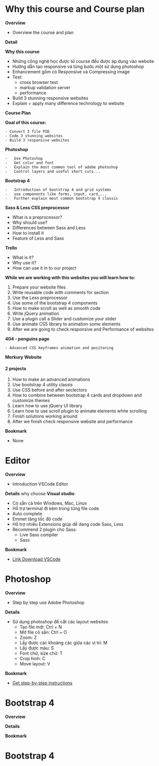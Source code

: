 ﻿
# Why this course and Course plan

**Overview**
- Overview the course and plan

**Detail**

**Why this course**

- Những công nghệ học được từ course đều được áp dụng vào website
- Hướng dẫn tạo responsive và từng bước một sử dụng photoshop
- Enhancement gồm có Responsive và Compressing image
- Test:
	- cross browser test
	- markup validation server
	- performance
- Build 3 stunning responsive websites
- Explain + apply many difference technology to website

**Course Plan**

**Goal of this course:**

	- Convert 3 file PSD
	- Code 3 stunning websites
	- Build 3 responsive websites
	
**Photoshop**

	-	Use Photoshop
	-	Get color and font
	-	Explain the most common tool of adobe photoshop
	-	Control layers and useful short cuts...
	
**Bootstrap 4**

	-	Introduction of bootstrap 4 and grid systems
	-	use components like forms, input, card,...
	-	Further explain most common bootstrap 4 classis
	
**Sass & Less CSS preprocessor**

- What is a preprocessor?
- Why should use?
- Differences between Sass and Less
- How to install it
- Feature of Less and Sass

**Trello**

- What is it?
- Why use it?
- How can use it in to our project

**While we are working with this websites you will learn how to:**

1. Prepare your website files
2. Write reusable code with comments for section
3. Use the Less preprocessor
4. Use some of the bootstrap 4 components
5. How to make scroll as well as smooth code
6. Write jQuery animation
7. Use a plugin call a Slider and customize your slider
8. Use animate CSS library to animation some elements
9. After we are going to check responsive and Performance of websites

**404 - penguins page**

	- Advanced CSS keyframes animation and positoning
	
**Merkury Website**

#### 2 projects

1. How to make an advanced animations
2. Use bootstrap 4 utility classis
3. Use CSS before and after seclectors
4. How to combine between bootstrap 4 cards and dropdown and customize themes
5. Learn how to use jQuery UI library
6. Learn how to use scroll plugin to animate elements white scrolling
7. Finish solutions working around
8. After we finish check responsive website and performance

**Bookmark**
- None

# Editor

**Overview**

- Introduction VSCode Editor

**Details**
why choose **Visual studio**:
 - Có sẵn cả trên Windows, Mac, Linux
 - Hỗ trợ terminal đi kèm trong từng file code
 - Auto complete
 - Emmet tăng tốc độ code
 - Hỗ trợ nhiều Extensions  giúp dễ dang code Sass, Less
 - Recommend 2 plugin cho Sass: 
	- Live Sass compiler
	- Sass

**Bookmark**
- [Link Download VSCode](https://code.visualstudio.com/Download)

# Photoshop

**Overview**
- Step by step use Adobe Photoshop

**Details**

- Sử dụng photoshop để cắt các layout websites
	- Tạo file mới: Ctrl + N
	- Mở file có sẵn: Ctrl + O
	- Zoom: Z
	- Lấy được các khoảng các giữa các vị trí: M
	- Lấy được màu: S
	- Font chữ, size chữ: T
	- Crop hình: C
	- Move layout: V

**Bookmark**
- [Get step-by-step instructions](https://helpx.adobe.com/photoshop/user-guide.html)

# Bootstrap 4

**Overview**

**Details**

**Bookmark**

<h1 id="bootstrap4">Bootstrap 4</h1>